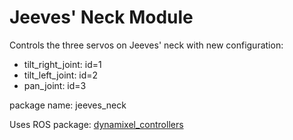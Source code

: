 # Jeeves' Neck Module

Controls the three servos on Jeeves' neck with new configuration:
- tilt_right_joint: id=1
- tilt_left_joint: id=2
- pan_joint: id=3

package name: jeeves_neck

Uses ROS package: [dynamixel_controllers](https://wiki.ros.org/dynamixel_controllers)
